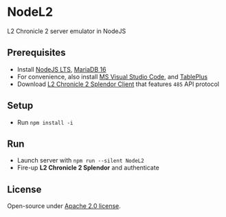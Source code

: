 # NodeL2
L2 Chronicle 2 server emulator in NodeJS

## Prerequisites
* Install [NodeJS LTS](https://nodejs.org/en/download), [MariaDB 16](https://mariadb.org/download/?t=mariadb&p=mariadb&r=10.6.12)
* For convenience, also install [MS Visual Studio Code](https://code.visualstudio.com/download), and [TablePlus](https://tableplus.com/download)
* Download [L2 Chronicle 2 Splendor Client](https://drive.google.com/drive/folders/1kdVS2ymqmK3vzufEt5hUnij6pWS8BcZb?usp=sharing) that features `485` API protocol

## Setup
* Run `npm install -i`

## Run
* Launch server with `npm run --silent NodeL2`
* Fire-up **L2 Chronicle 2 Splendor** and authenticate

## License
Open-source under [Apache 2.0 license](https://www.apache.org/licenses/LICENSE-2.0).
